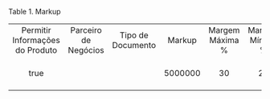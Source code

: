 <div id="d126470e1" class="table">

<div class="table-title">

Table 1. Markup

</div>

<div class="table-contents">

|                                 |                      |                   |         |                 |                 |                      |         |                     |                       |                       |
| :-----------------------------: | :------------------: | :---------------: | :-----: | :-------------: | :-------------: | :------------------: | :-----: | :-----------------: | :-------------------: | :-------------------: |
| Permitir Informações do Produto | Parceiro de Negócios | Tipo de Documento | Markup  | Margem Máxima % | Margem Mínima % | Categoria de Produto | Produto | Prioridade Relativa |     Válido desde      |      Válido até       |
|              true               |                      |                   | 5000000 |       30        |       20        |                      | 5000022 |         15          | 2018-03-01 00:00:00.0 | 2018-03-01 00:00:00.0 |

</div>

</div>
